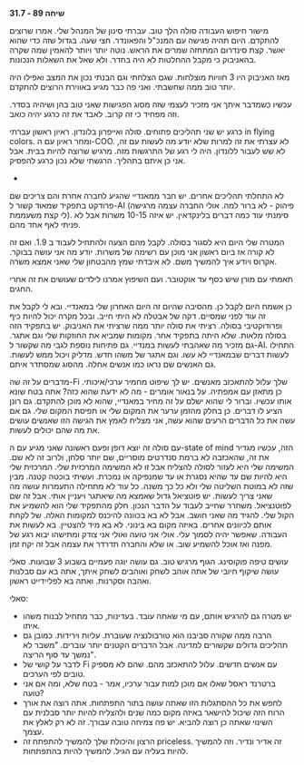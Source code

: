 **שיחה 89 \- 31.7**

מישור חיפוש העבודה סולה הלך טוב. עברתי סינון של המנהל שלי. אמרו שרוצים להתקדם. היום תהיה פגישה עם המנכ"ל והפאונדר. חצי שעה. בגדול שזה כדי שהוא יאשר. קצת סינדרום המתחזה שמרים את הראש. נוטה יותר ויותר להאמין שמה שקרה בהאניבוק כי מקבל ההחלטות לא היה בחדר. ולא שאל את השאלות הנכונות. 

מאז האניבוק היו 3 חוויות מוצלחות. שגם הצלחתי וגם הבנתי נכון את המצב ואפילו היה יותר טוב ממה שחשבתי. ואני פה כבר מגיע באווירת הרוצים להתקדם. 

עכשיו כשמדבר איתך אני מזכיר לעצמי שזה מסוג הפגישות שאני טוב בהן ושיהיה בסדר. וזה מפחיד כי זה קרוב. לאבד את זה כרגע יהיה כואב. 

כרגע יש שני תהליכים פתוחים. סולה ואייפרון בלונדון. ראיון ראשון עברתי in flying colors. ומחר ראיון עם ה-COO. לא עצרתי את זה למרות שלא יודע מה לעשות עם זה, לא שש לעבור ללונדון. היה לי רגע של התרגשות מזה. מרגיש שרוצה להיות בבית. אבל אני כן איתם בתהליך. הרגשתי שלא נכון כרגע להפסיק. 

* 

לא התחלתי תהליכים אחרים. יש חבר ממאנדיי שהגיע לחברה אחרת והם צריכים שם פרודקט בתפקיד שמאוד קשור ל-AI (פיהוק \- לא ברור למה. אולי החברה עצמה מרגישה לי קצת משעממת). סימנתי עוד כמה דברים בלינקדאין. יש איזה 10-15 משרות אבל לא פניתי לאף אחד מהם. 

המטרה שלי היום היא לסגור בסולה. לקבל מהם הצעה ולהתחיל לעבוד ב 1.9. ואם זה לא קורה אז ביום ראשון אני מוכן עם רשימה של משרות. יודע מה אני עושה בבוקר. אקרוס ויודע איך להמשיך משם. לא איבדתי שמץ מהבטחון שלי שאני אמצא משרה. 

תאמתי עם מורן שיש כסף עד אוקטובר. ועם השיפוץ אמרנו לילדים שעושים את זה אחרי החגים. 

כן אשמח היום לקבל כן. מהסיבה שהיום זה היום האחרון שלי במאנדיי. ובא לי לקבל את זה עוד לפני שמסיים. דקה של אבטלה לא היתי חייב. ובכל מקרה יכול להיות כיף ופרודוקטיבי בסולה. רציתי את סולה יותר ממה שרציתי את האניבוק. יש בתפקיד הזה בסולה מלאות. שלא היתה בתפקיד אחר. מקומות שמביא את החוזקות שלי וגם אתגר. גם מזכיר מה שאהבתי לעשות במנדיי. גם פתיחות נוספת לגבי מה שקשור ל-AI. התחילו לעשות דברים שבמאנדיי לא עשו. וגם אתגר של משהו חדש. מדליק ויכול ממש לעשות. גם האנשים שם נראו כמו אנשים אחלה. מהסוג שמסתדר איתם. 

מדברים על זה שה-Fi שלך עלול להתאכזב מאנשים. יש לך שיפוט מחמיר ערכי/איכותי. כן מתאזן עם אמפתיה. על בנאור אומרים \- מה לא ידעת שהוא כזה? אתה בטח שונא אותו עכשיו. וברור לי שהוא ישלם על זה מחיר במאנדיי, שהוא לא מוכן להתקדם. גם רונן הציע לו דברים. כן בחלק מהזמן ערער את המקום שלי או תפיסת המקום שלי. גם אם עשה את כל הדברים הרעים שהוא עשה, אני מצליח לאמץ את הגישה הזו שאנשים עושים את מה שהם יכולים לעשות. 

עם סולה זה יוצא דופן ופעם ראשונה שאני מגיע עם ה-state of mind הזה, עכשיו מגדיר את זה, שהאכזבה לא ברמת סנדרטים מוסריים, שם יותר סלחן, ולרוב זה לא שם. המשימה שלי היא לעזור לסולה להצליח אבל זו לא המשימה המרכזית שלי. המרכזית שלי היא להיות שם עד שהיא נסגרת או עד שמנפיקה או נמכרת. ועשיתי בוכטה קטנה. מבין שזה לא במוטת השליטה שלי ולא כל כך משנה. כל עוד לא מתחילה התעמרות עושה מה שאני צריך לעשות. יש פוטציאל גדול שאמצא מה שיאתגר ויעניין אותי. אבל זה שם לפוטנציאל. משחרר שחייב לעבוד על הדבר הנכון. חלק מהתפקיד שלי הוא להשמיע את הקול שלי. להגיד מה שאני חושב. אבל לא בא בכוונה להיכנס למקומות האלה. של לקחת אותם לכיוונים אחרים. באיזה מקום בא בינוני. לא בא מיד להצטיין. בא לעשות את העבודה. שאפשר יהיה לסמוך עלי. אולי אני טועה ואולי אני צודק ומתישהו יבוא רגע של מפנה ואז אוכל להשמיע שוב. או שלא והחברה תדרדר את עצמה אבל זה יקח זמן. 

עושים טיפה פוקוסינג. הגוף מרגיש טוב. גם עושה יוגה פעמיים בשבוע 3 שבועות. סאלי עושה שיקוף חיובי של אתה אוהב לשחק ואוהבים לשחק איתך, אתה בא עם סבלנות ואהבה וסקרנות. ואתה בא לפליידייט ראשון. 

סאלי:

* יש מטרה גם להרגיש אותם, עם מי שאתה עובד. בעדינות, כבר מתחיל לבנות משהו איתו.   
* הרבה ממה שקורה סביבנו הוא טורבולנציה שעוברת. עליות וירידות. כמובן גם תהליכים גדולים שקשורים למדינה. אבל הדברים הקטנים יותר עוברים. "משבר לא נמשך עד סוף הריצה".   
* לדבר על קושי של Fi עם אנשים חדשים. עלול להתאכזב מהם. שהם לא מספיק טובים לפי הערכים.   
* ברטרנד ראסל שאלו אם מוכן למות עבור ערכיו, אמר \- בטח שלא, ומה אם אני טועה?  
* לחפש את כל ההסתגלות הזו שאתה עושה בתור התפתחות. אתה רוצה את אורך הרוח הזה שיכול להישאר באיזה מקום כמה שנים ולהצליח להיות יותר סבלנית עם השינוי שאתה כן רוצה להביא. יש פה צמיחה טובה עבורך. זה לא רק לאלץ את עצמך.   
* הרצון והיכולת שלך להמשיך להתפתח זה priceless. זה אדיר ונדיר. וזה להמשיך להיות בעליה עם הגיל. להמשיך להיות בהתפתחות. 

